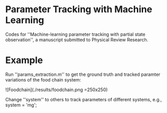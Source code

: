 # Parameter Tracking with Machine Learning
Codes for ''Machine-learning parameter tracking with partial state observation'', a manuscript submitted to Physical Review Research.

# Example

Run ''params_extraction.m'' to get the ground truth and tracked paramter variations of the food chain system:

![Foodchain](./results/foodchain.png =250x250)

Change ''system'' to others to track parameters of different systems, e.g., system = 'mg';
